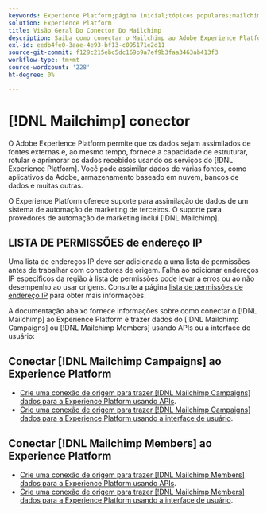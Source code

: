 ```yaml
---
keywords: Experience Platform;página inicial;tópicos populares;mailchimp;campanhas mailchimp;membros mailchimp
solution: Experience Platform
title: Visão Geral Do Conector Do Mailchimp
description: Saiba como conectar o Mailchimp ao Adobe Experience Platform usando APIs ou a interface do usuário.
exl-id: eedb4fe0-3aae-4e93-bf13-c095171e2d11
source-git-commit: f129c215ebc5dc169b9a7ef9b3faa3463ab413f3
workflow-type: tm+mt
source-wordcount: '228'
ht-degree: 0%

---
```


# [!DNL Mailchimp] conector

O Adobe Experience Platform permite que os dados sejam assimilados de fontes externas e, ao mesmo tempo, fornece a capacidade de estruturar, rotular e aprimorar os dados recebidos usando os serviços do [!DNL Experience Platform]. Você pode assimilar dados de várias fontes, como aplicativos da Adobe, armazenamento baseado em nuvem, bancos de dados e muitas outras.

O Experience Platform oferece suporte para assimilação de dados de um sistema de automação de marketing de terceiros. O suporte para provedores de automação de marketing inclui [!DNL Mailchimp].

## LISTA DE PERMISSÕES de endereço IP

Uma lista de endereços IP deve ser adicionada a uma lista de permissões antes de trabalhar com conectores de origem. Falha ao adicionar endereços IP específicos da região à lista de permissões pode levar a erros ou ao não desempenho ao usar origens. Consulte a página [lista de permissões de endereço IP](../../ip-address-allow-list.md) para obter mais informações.

A documentação abaixo fornece informações sobre como conectar o [!DNL Mailchimp] ao Experience Platform e trazer dados do [!DNL Mailchimp Campaigns] ou [!DNL Mailchimp Members] usando APIs ou a interface do usuário:

## Conectar [!DNL Mailchimp Campaigns] ao Experience Platform

* [Crie uma conexão de origem para trazer [!DNL Mailchimp Campaigns] dados para a Experience Platform usando APIs](../../tutorials/api/create/marketing-automation/mailchimp-campaign.md).
* [Crie uma conexão de origem para trazer [!DNL Mailchimp Campaigns] dados para a Experience Platform usando a interface de usuário](../../tutorials/ui/create/marketing-automation/mailchimp-campaigns.md).

## Conectar [!DNL Mailchimp Members] ao Experience Platform

* [Crie uma conexão de origem para trazer [!DNL Mailchimp Members] dados para a Experience Platform usando APIs](../../tutorials/api/create/marketing-automation/mailchimp-members.md).
* [Crie uma conexão de origem para trazer [!DNL Mailchimp Members] dados para a Experience Platform usando a interface de usuário](../../tutorials/ui/create/marketing-automation/mailchimp-members.md).